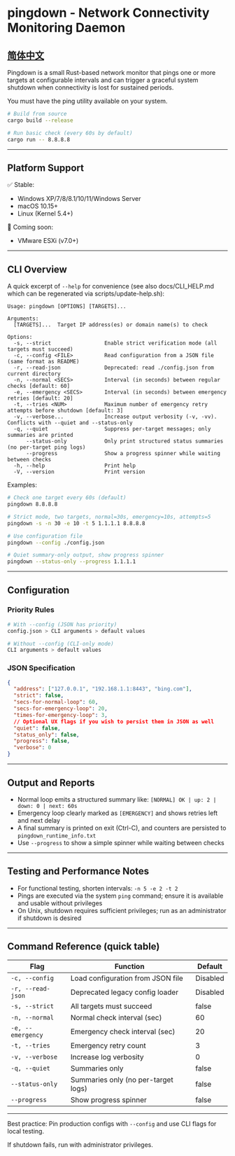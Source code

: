 # pingdown - Network Connectivity Monitoring Daemon

## [简体中文](./README_zh.md)

Pingdown is a small Rust-based network monitor that pings one or more targets at configurable intervals and can trigger a graceful system shutdown when connectivity is lost for sustained periods.

You must have the ping utility available on your system.

```bash
# Build from source
cargo build --release

# Run basic check (every 60s by default)
cargo run -- 8.8.8.8
```

---

## Platform Support
✅ Stable:
- Windows XP/7/8/8.1/10/11/Windows Server
- macOS 10.15+
- Linux (Kernel 5.4+)

🔧 Coming soon:
- VMware ESXi (v7.0+)

---

## CLI Overview

A quick excerpt of `--help` for convenience (see also docs/CLI_HELP.md which can be regenerated via scripts/update-help.sh):

```
Usage: pingdown [OPTIONS] [TARGETS]...

Arguments:
  [TARGETS]...  Target IP address(es) or domain name(s) to check

Options:
  -s, --strict                 Enable strict verification mode (all targets must succeed)
  -c, --config <FILE>          Read configuration from a JSON file (same format as README)
  -r, --read-json              Deprecated: read ./config.json from current directory
  -n, --normal <SECS>          Interval (in seconds) between regular checks [default: 60]
  -e, --emergency <SECS>       Interval (in seconds) between emergency retries [default: 20]
  -t, --tries <NUM>            Maximum number of emergency retry attempts before shutdown [default: 3]
  -v, --verbose...             Increase output verbosity (-v, -vv). Conflicts with --quiet and --status-only
  -q, --quiet                  Suppress per-target messages; only summaries are printed
      --status-only            Only print structured status summaries (no per-target ping logs)
      --progress               Show a progress spinner while waiting between checks
  -h, --help                   Print help
  -V, --version                Print version
```

Examples:

```bash
# Check one target every 60s (default)
pingdown 8.8.8.8

# Strict mode, two targets, normal=30s, emergency=10s, attempts=5
pingdown -s -n 30 -e 10 -t 5 1.1.1.1 8.8.8.8

# Use configuration file
pingdown --config ./config.json

# Quiet summary-only output, show progress spinner
pingdown --status-only --progress 1.1.1.1
```

---

## Configuration

### Priority Rules
```bash
# With --config (JSON has priority)
config.json > CLI arguments > default values

# Without --config (CLI-only mode)
CLI arguments > default values
```

### JSON Specification
```json
{
  "address": ["127.0.0.1", "192.168.1.1:8443", "bing.com"],
  "strict": false,
  "secs-for-normal-loop": 60,
  "secs-for-emergency-loop": 20,
  "times-for-emergency-loop": 3,
  // Optional UX flags if you wish to persist them in JSON as well
  "quiet": false,
  "status_only": false,
  "progress": false,
  "verbose": 0
}
```

---

## Output and Reports

- Normal loop emits a structured summary like: `[NORMAL] OK | up: 2 | down: 0 | next: 60s`
- Emergency loop clearly marked as `[EMERGENCY]` and shows retries left and next delay
- A final summary is printed on exit (Ctrl-C), and counters are persisted to `pingdown_runtime_info.txt`
- Use `--progress` to show a simple spinner while waiting between checks

---

## Testing and Performance Notes

- For functional testing, shorten intervals: `-n 5 -e 2 -t 2`
- Pings are executed via the system `ping` command; ensure it is available and usable without privileges
- On Unix, shutdown requires sufficient privileges; run as an administrator if shutdown is desired

---

## Command Reference (quick table)

| Flag | Function | Default |
|------|----------|---------|
| `-c, --config` | Load configuration from JSON file | Disabled |
| `-r, --read-json` | Deprecated legacy config loader | Disabled |
| `-s, --strict` | All targets must succeed | false |
| `-n, --normal` | Normal check interval (sec) | 60 |
| `-e, --emergency` | Emergency check interval (sec) | 20 |
| `-t, --tries` | Emergency retry count | 3 |
| `-v, --verbose` | Increase log verbosity | 0 |
| `-q, --quiet` | Summaries only | false |
| `--status-only` | Summaries only (no per-target logs) | false |
| `--progress` | Show progress spinner | false |

---

Best practice: Pin production configs with `--config` and use CLI flags for local testing.

If shutdown fails, run with administrator privileges.
